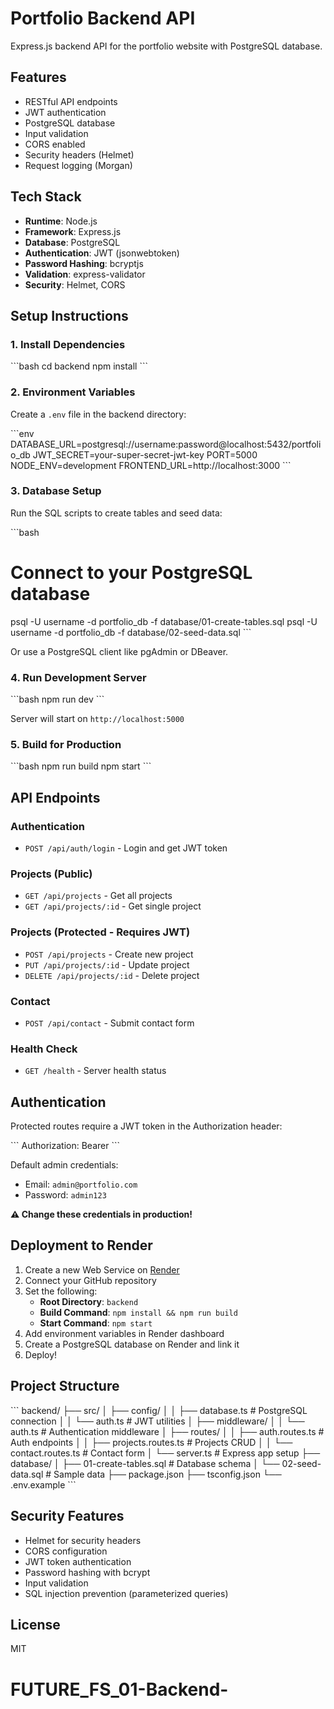 # Portfolio Backend API

Express.js backend API for the portfolio website with PostgreSQL database.

## Features

- RESTful API endpoints
- JWT authentication
- PostgreSQL database
- Input validation
- CORS enabled
- Security headers (Helmet)
- Request logging (Morgan)

## Tech Stack

- **Runtime**: Node.js
- **Framework**: Express.js
- **Database**: PostgreSQL
- **Authentication**: JWT (jsonwebtoken)
- **Password Hashing**: bcryptjs
- **Validation**: express-validator
- **Security**: Helmet, CORS

## Setup Instructions

### 1. Install Dependencies

\`\`\`bash
cd backend
npm install
\`\`\`

### 2. Environment Variables

Create a `.env` file in the backend directory:

\`\`\`env
DATABASE_URL=postgresql://username:password@localhost:5432/portfolio_db
JWT_SECRET=your-super-secret-jwt-key
PORT=5000
NODE_ENV=development
FRONTEND_URL=http://localhost:3000
\`\`\`

### 3. Database Setup

Run the SQL scripts to create tables and seed data:

\`\`\`bash
# Connect to your PostgreSQL database
psql -U username -d portfolio_db -f database/01-create-tables.sql
psql -U username -d portfolio_db -f database/02-seed-data.sql
\`\`\`

Or use a PostgreSQL client like pgAdmin or DBeaver.

### 4. Run Development Server

\`\`\`bash
npm run dev
\`\`\`

Server will start on `http://localhost:5000`

### 5. Build for Production

\`\`\`bash
npm run build
npm start
\`\`\`

## API Endpoints

### Authentication

- `POST /api/auth/login` - Login and get JWT token

### Projects (Public)

- `GET /api/projects` - Get all projects
- `GET /api/projects/:id` - Get single project

### Projects (Protected - Requires JWT)

- `POST /api/projects` - Create new project
- `PUT /api/projects/:id` - Update project
- `DELETE /api/projects/:id` - Delete project

### Contact

- `POST /api/contact` - Submit contact form

### Health Check

- `GET /health` - Server health status

## Authentication

Protected routes require a JWT token in the Authorization header:

\`\`\`
Authorization: Bearer <your-jwt-token>
\`\`\`

Default admin credentials:
- Email: `admin@portfolio.com`
- Password: `admin123`

**⚠️ Change these credentials in production!**

## Deployment to Render

1. Create a new Web Service on [Render](https://render.com)
2. Connect your GitHub repository
3. Set the following:
   - **Root Directory**: `backend`
   - **Build Command**: `npm install && npm run build`
   - **Start Command**: `npm start`
4. Add environment variables in Render dashboard
5. Create a PostgreSQL database on Render and link it
6. Deploy!

## Project Structure

\`\`\`
backend/
├── src/
│   ├── config/
│   │   ├── database.ts      # PostgreSQL connection
│   │   └── auth.ts          # JWT utilities
│   ├── middleware/
│   │   └── auth.ts          # Authentication middleware
│   ├── routes/
│   │   ├── auth.routes.ts   # Auth endpoints
│   │   ├── projects.routes.ts # Projects CRUD
│   │   └── contact.routes.ts  # Contact form
│   └── server.ts            # Express app setup
├── database/
│   ├── 01-create-tables.sql # Database schema
│   └── 02-seed-data.sql     # Sample data
├── package.json
├── tsconfig.json
└── .env.example
\`\`\`

## Security Features

- Helmet for security headers
- CORS configuration
- JWT token authentication
- Password hashing with bcrypt
- Input validation
- SQL injection prevention (parameterized queries)

## License

MIT
# FUTURE_FS_01-Backend-
